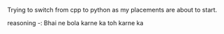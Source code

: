 Trying to switch from cpp to python as my placements are about to start.

reasoning -: Bhai ne bola karne ka toh karne ka
